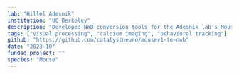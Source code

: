 ```yaml
---
lab: "Hillel Adesnik"
institution: "UC Berkeley"
description: "Developed NWB conversion tools for the Adesnik lab's MouseV1 project, handling complex multi-modal data including two-photon calcium imaging, holographic stimulation, and visual stimulus data. The conversion pipeline integrates sophisticated experimental protocols including retinotopy mapping, orientation tuning, and targeted stimulation of neuronal ensembles in primary visual cortex."
tags: ["visual processing", "calcium imaging", "behavioral tracking"]
github: "https://github.com/catalystneuro/mousev1-to-nwb"
date: "2023-10"
funded_project: ""
species: "Mouse"
---
```

